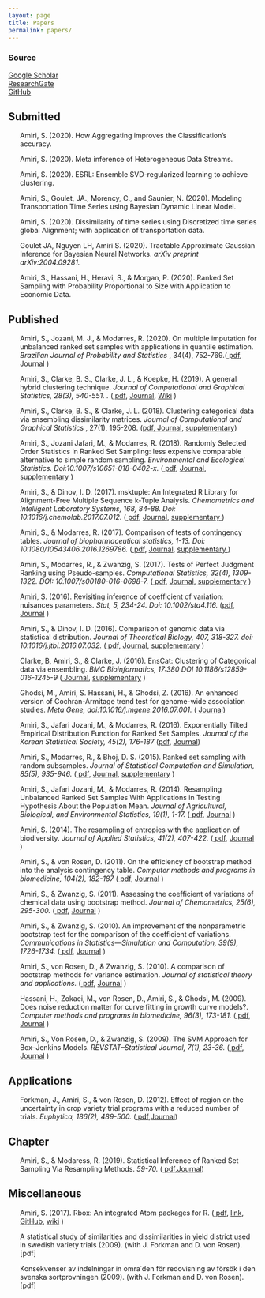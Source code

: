 ```yaml
---
layout: page
title: Papers
permalink: papers/
---
```


### Source

<a href="https://scholar.google.com/citations?user=iroPmuAAAAAJ&hl=en">Google Scholar</a>
<br />
<a href="https://www.researchgate.net/profile/Saeid_Amiri6">  ResearchGate</a>
<br />
<a href="https://github.com/saeidamiri1">  GitHub</a>


## Submitted
<ul>
<p>
Amiri, S. (2020). How Aggregating improves the Classification’s accuracy.
</p>
<p>
Amiri, S. (2020). Meta inference of Heterogeneous Data Streams.
</p>
<p>
Amiri, S. (2020). ESRL: Ensemble SVD-regularized learning to achieve clustering.
</p>
<p>
Amiri, S., Goulet, JA.,  Morency, C.,  and Saunier, N. (2020).
Modeling Transportation Time Series using Bayesian Dynamic Linear Model.
</p>
<p>
Amiri, S. (2020). Dissimilarity of time series using Discretized time series global Alignment; with application of transportation data.
</p>
<p>
Goulet JA, Nguyen LH, Amiri S. (2020). Tractable Approximate Gaussian Inference for Bayesian Neural Networks.  <em> arXiv preprint arXiv:2004.09281.</em>
</p>
<p>
Amiri, S., Hassani, H., Heravi, S., & Morgan, P. (2020). Ranked Set Sampling with Probability Proportional to Size with Application to Economic Data. 
</p>
</ul>

## Published
<ul>
 <p>
 Amiri, S., Jozani, M. J., & Modarres, R. (2020). On multiple imputation for unbalanced ranked set samples with applications in quantile estimation.  <em> Brazilian Journal of Probability and Statistics </em>, 34(4), 752-769.(<a href="https://github.com/saeidamiri1/saeidamiri1.github.io/blob/master/public/published/a2019URSSQ.pdf"> pdf</a>,  
<a href="https://projecteuclid.org/euclid.bjps/1601020817">  Journal</a>
)
</p>
<p>
Amiri, S., Clarke, B. S., Clarke, J. L., & Koepke, H. (2019). A general hybrid clustering technique.  <em> Journal of Computational and Graphical Statistics, 28(3), 540-551. .</em>
(<a href="https://github.com/saeidamiri1/GHC/blob/master/GHCsource/manuscript/manuscript-vr3.pdf"> pdf</a>,  
<a href="https://amstat.tandfonline.com/doi/full/10.1080/10618600.2018.1546593#">  Journal</a>,
<a href="https://github.com/saeidamiri1/GHC/wiki"> Wiki</a> 
)
</p>

<p>
Amiri, S., Clarke, B. S., & Clarke, J. L. (2018). Clustering categorical data via ensembling dissimilarity matrices. <em> Journal of Computational and Graphical Statistics</em> , 27(1), 195-208.
(<a href="https://arxiv.org/pdf/1506.07930v1.pdf">pdf</a>,<a href="http://www.tandfonline.com/doi/full/10.1080/10618600.2017.1305278">  Journal</a>,
<a href="https://github.com/jlp2duke/EnsCat/wiki/How-To-with-Examples"> supplementary</a>)
</p>

   
<p>
Amiri, S., Jozani Jafari, M., & Modarres, R. (2018). Randomly Selected Order Statistics in Ranked Set Sampling: less expensive comparable alternative to simple random sampling. <em> Environmental and Ecological Statistics. Doi:10.1007/s10651-018-0402-x. </em>
(<a href="https://link.springer.com/article/10.1007/s10651-018-0402-x"> pdf</a>,  
<a href="https://link.springer.com/article/10.1007/s10651-018-0402-x">  Journal</a>,
<a href="https://saeidamiri1.github.io/codes/general/SRRSS"> supplementary</a> 
)
</p>

  
<p>
Amiri, S., & Dinov, I. D. (2017). msktuple: An Integrated R Library for Alignment-Free Multiple Sequence k-Tuple Analysis. <em>
Chemometrics and Intelligent Laboratory Systems, 168, 84-88. Doi: 10.1016/j.chemolab.2017.07.012.</em>
(<a href="https://www.researchgate.net/publication/318892425_msktuple_An_Integrated_R_library_for_alignment-free_multiple_sequence_k-tuple_analysis"> pdf</a>,  
<a href="http://www.sciencedirect.com/science/article/pii/S0169743917303878">  Journal</a>,
<a href="https://github.com/saeidamiri1/msktuple/wiki"> supplementary
</a> 
)
</p>

<p>
Amiri, S., & Modarres, R. (2017). Comparison of tests of contingency tables. <em>
Journal of biopharmaceutical statistics, 1-13. Doi: 10.1080/10543406.2016.1269786.</em> 
(<a href="https://www.researchgate.net/publication/305929384_Comparison_of_Tests_of_Contingency_Tables"> pdf</a>,  
<a href="http://www.tandfonline.com/eprint/fWXzhyHkgzVdMNZirDdi/full">  Journal</a>,
<a href="https://saeidamiri1.github.io/codes/bootcat/catboot"> supplementary
</a> 
)
</p>

<p>
Amiri, S., Modarres, R., & Zwanzig, S. (2017). Tests of Perfect Judgment Ranking using Pseudo-samples.
<em>Computational Statistics, 32(4), 1309-1322. DOI: 10.1007/s00180-016-0698-7.</em>
(<a href="https://www.researchgate.net/publication/308903699_Tests_of_Perfect_Judgment_Ranking_using_Pseudo-samples"> pdf</a>,  
<a href="https://link.springer.com/article/10.1007/s00180-016-0698-7">  Journal</a>,
<a href="https://saeidamiri1.github.io/codes/bootperfect/bootperfect"> supplementary</a> 
)
</p>
<p>
Amiri, S. (2016). Revisiting inference of coefficient of variation: nuisances parameters. <em>
Stat, 5, 234-24. Doi: 10.1002/sta4.116.</em>
(<a href="">pdf</a>,  
<a href="http://onlinelibrary.wiley.com/doi/10.1002/sta4.116/abstract">  Journal</a>
)
</p>

<p>
Amiri, S., & Dinov, I. D. (2016). Comparison of genomic data via statistical distribution. <em>
Journal of Theoretical Biology, 407, 318-327. doi: 10.1016/j.jtbi.2016.07.032.</em>
(<a href="https://drive.google.com/file/d/0B1E0JnL4pcRrUUEwWTV6ZWxnb2M/view"> pdf</a>,  
<a href="http://www.sciencedirect.com/science/article/pii/S0022519316302168">  Journal</a>,
<a href="https://github.com/saeidamiri1/msktuple/wiki"> supplementary</a> 
)
</p>
<p>
Clarke, B, Amiri, S., & Clarke, J. (2016). EnsCat: Clustering of Categorical data via ensembling. <em>
BMC Bioinformatics, 17:380 DOI 10.1186/s12859-016-1245-9 </em>
(<a href="https://bmcbioinformatics.biomedcentral.com/articles/10.1186/s12859-016-1245-9"> Journal</a>,
<a href="https://github.com/jlp2duke/EnsCat"> supplementary</a> 
)
</p>

<p>
Ghodsi, M., Amiri, S. Hassani, H., & Ghodsi, Z. (2016). An enhanced version of Cochran-Armitage trend test for genome-wide association studies. 
<em> Meta Gene, doi:10.1016/j.mgene.2016.07.001. </em>
(<a href="http://www.sciencedirect.com/science/article/pii/S221454001630024X">  Journal</a>)
</p>

<p>
Amiri, S., Jafari Jozani, M., & Modarres, R. (2016). Exponentially Tilted Empirical Distribution Function for Ranked Set Samples. <em> 
Journal of the Korean Statistical Society, 45(2), 176-187
</em> 
(<a href="https://arxiv.org/pdf/1506.06322.pdf">pdf</a>,  
<a href="http://www.sciencedirect.com/science/article/pii/S1226319215000745">  Journal</a>)
</p>

<p>
Amiri, S., Modarres, R., & Bhoj, D. S. (2015). Ranked set sampling with random subsamples. <em>
Journal of Statistical Computation and Simulation, 85(5), 935-946.
</em>
(<a href="https://docs.google.com/file/d/0B1E0JnL4pcRrTy1wSk53VHdkVWs/edit"> pdf</a>,  
<a href="http://www.tandfonline.com/doi/full/10.1080/00949655.2013.853769">  Journal</a>,
<a href=""> supplementary</a> 
)
</p>

<p>
Amiri, S., Jafari Jozani, M., & Modarres, R. (2014). Resampling Unbalanced Ranked Set Samples With Applications in Testing 
Hypothesis About the Population Mean. <em>
Journal of Agricultural, Biological, and Environmental Statistics, 19(1), 1-17.</em>
(<a href="https://drive.google.com/file/d/0B1E0JnL4pcRrZXowY0xWNnN4b28/edit"> pdf</a>,  
<a href="https://link.springer.com/article/10.1007%2Fs13253-013-0153-y">  Journal</a>
)
</p>

<p>
Amiri, S. (2014). The resampling of entropies with the application of biodiversity. <em>
Journal of Applied Statistics, 41(2), 407-422.</em> 
(<a href="https://docs.google.com/file/d/0B1E0JnL4pcRrcHhidFhxZDZTa1U/edit"> pdf</a>,  
<a href="http://www.tandfonline.com/doi/full/10.1080/02664763.2013.840052#.UkLkYoanrMs">  Journal</a>
)
</p>

<p>
Amiri, S., & von Rosen, D. (2011). On the efficiency of bootstrap method into the analysis contingency table. <em>
Computer methods and programs in biomedicine, 104(2), 182-187</em>
(<a href=""> pdf</a>,  
<a href="http://www.sciencedirect.com/science/article/pii/S0169260711000204">  Journal</a>
)
</p>
<p>
Amiri, S., & Zwanzig, S. (2011). Assessing the coefficient of variations of chemical data using bootstrap method. <em>
Journal of Chemometrics, 25(6), 295-300.</em>
(<a href=""> pdf</a>,  
<a href="http://onlinelibrary.wiley.com/doi/10.1002/cem.1350/pdf">  Journal</a>
)
</p>
<p>
Amiri, S., & Zwanzig, S. (2010). An improvement of the nonparametric bootstrap test for the comparison of the coefficient of variations. <em>
Communications in Statistics—Simulation and Computation, 39(9), 1726-1734.</em>
(<a href="http://www.tandfonline.com/doi/pdf/10.1080/03610918.2010.512693"> pdf</a>,  
<a href="">  Journal</a>
)
</p>
<p>
Amiri, S., von Rosen, D., & Zwanzig, S. (2010). A comparison of bootstrap methods for variance estimation. <em>
Journal of statistical theory and applications.</em>
(<a href="http://biostochastics.slu.se/publikationer/dokument/Report2009_2.pdf"> pdf</a>,  
<a href="">  Journal</a>
)
</p>
<p>
Hassani, H., Zokaei, M., von Rosen, D., Amiri, S., & Ghodsi, M. (2009). Does noise reduction matter for curve fitting in growth curve models?. <em>
Computer methods and programs in biomedicine, 96(3), 173-181.</em>
(<a href=""> pdf</a>,  
<a href="http://www.sciencedirect.com/science/article/pii/S0169260709001576">  Journal</a>
)
</p>
<p>
Amiri, S., Von Rosen, D., & Zwanzig, S. (2009). The SVM Approach for Box–Jenkins Models. <em>
REVSTAT–Statistical Journal, 7(1), 23-36. 
</em>
(<a href=""> pdf</a>,  
<a href="https://www.ine.pt/revstat/pdf/rs090102.pdf">  Journal</a>
)
</p>
</ul>

## Applications
<ul>
<p>
Forkman, J., Amiri, S., & von Rosen, D. (2012). Effect of region on the uncertainty in crop variety trial programs with a reduced number of trials.
<em>
Euphytica, 186(2), 489-500.</em>
(<a href="https://docs.google.com/viewer?url=https://raw.githubusercontent.com/saeidamiri1/saeidamiri1.github.io/master/public/published/a2012crop.pdf"> pdf</a>,<a href="https://link.springer.com/article/10.1007%2Fs10681-012-0646-8#page-1">Journal</a>)
</p>
</ul>

## Chapter
<ul>
<p>
Amiri, S., & Modaress, R. (2019). Statistical Inference of Ranked Set Sampling Via Resampling Methods.
<em>
59-70.</em>
(<a href="https://github.com/saeidamiri1/saeidamiri1.github.io/blob/master/public/published/a2008rsstest.PDF"> pdf</a>,<a href="https://www.elsevier.com/books/ranked-set-sampling/bouza-herrera/978-0-12-815044-3">Journal</a>)
</p>
</ul>


## Miscellaneous
<ul>
<p>
Amiri, S. (2017). Rbox: An integrated Atom packages for R.
(<a href="https://arxiv.org/pdf/1709.06849.pdf"> pdf</a>,  
<a href="https://atom.io/packages/rbox">  link</a>,
<a href="https://github.com/saeidamiri1/rbox"> GitHub</a>, 
<a href="https://github.com/saeidamiri1/rbox/wiki"> wiki</a> 
)
</p>
<p>
A statistical study of similarities and dissimilarities in yield district used in swedish variety trials (2009). (with J. Forkman and D. von Rosen). [pdf]
</p>
<p>
Konsekvenser av indelningar in omra˙den för redovisning av försök i den svenska sortprovningen (2009). (with J. Forkman and D. von Rosen). [pdf]
</p>
</ul>
